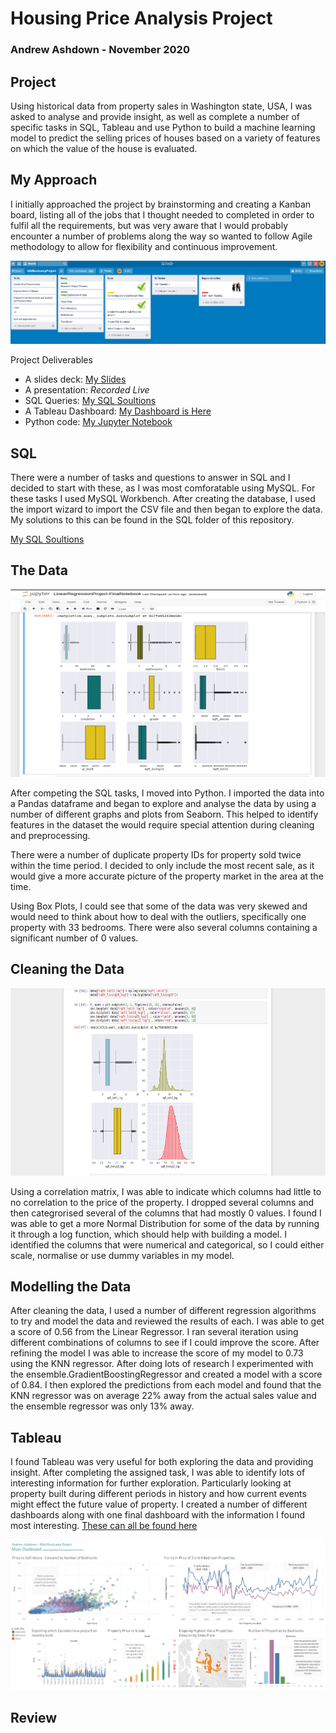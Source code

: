 # Housing Price Analysis Project
### Andrew Ashdown - November 2020

## Project

Using historical data from property sales in Washington state, USA, I was asked to analyse and provide insight, as well as complete a number of specific tasks in SQL, Tableau and use Python to build a machine learning model to predict the selling prices of houses based on a variety of features on which the value of the house is evaluated.

## My Approach

I initially approached the project by brainstorming and creating a Kanban board, listing all of the jobs that I thought needed to completed in order to fulfil all the requirements, but was very aware that I would probably encounter a number of problems along the way so wanted to follow Agile methodology to allow for flexibility and continuous improvement.

![Alt text](Images/Kanban.png?raw=true "Kanban Board")


Project Deliverables

  *  A slides deck: [My Slides](https://docs.google.com/presentation/d/1aU0oN8-odVbOynBnhMiN4cmolKOtC3c3SeO_X2kwP5M/edit?usp=sharing)
  *  A presentation: *Recorded Live*
  * SQL Queries: [My SQL Soultions](https://github.com/surelybassy/RegressionAnalysisProject/blob/master/SQL%20Queries/SQL%20Tasks%20and%20Solutions.md)
  * A Tableau Dashboard: [My Dashboard is Here](https://public.tableau.com/profile/andrew.ashdown#!/vizhome/MidBootcampProject-Story/AA-Mid-BootcampDashboard
)
  * Python code: [My Jupyter Notebook](https://github.com/surelybassy/RegressionAnalysisProject/blob/master/JupyterNotebooks/LinearRegressionProject-FinalNotebook.ipynb)


## SQL

There were a number of tasks and questions to answer in SQL and I decided to start with these, as I was most comforatable using MySQL. For these tasks I used MySQL Workbench. After creating the database, I used the import wizard to import the CSV file and then began to explore the data. My solutions to this can be found in the SQL folder of this repository.

[My SQL Soultions](https://github.com/surelybassy/RegressionAnalysisProject/blob/master/SQL%20Queries/SQL%20Tasks%20and%20Solutions.md)


## The Data

<img src="Images/PythonPic3.png" width="600" height="300"> 

After competing the SQL tasks, I moved into Python. I imported the data into a Pandas dataframe and began to explore and analyse the data by using a number of different graphs and plots from Seaborn. This helped to identify features in the dataset the would require special attention during  cleaning and preprocessing.

There were a number of duplicate property IDs for property sold twice within the time period. I decided to only include the most recent sale, as it would give a more accurate picture of the property market in the area at the time.

Using Box Plots, I could see that some of the data was very skewed and would need to think about how to deal with the outliers, specifically one property with 33 bedrooms. There were also several columns containing a significant number of 0 values. 


## Cleaning the Data

<img src="Images/PythonPic1.png" width="600" height="300">

Using a correlation matrix, I was able to indicate which columns had little to no correlation to the price of the property. I dropped several columns and then categrorised several of the columns that had mostly 0 values. I found I was able to get a more Normal Distribution for some of the data by running it through a log function, which should help with building a model. I identified the columns that were numerical and categorical, so I could either scale, normalise or use dummy variables in my model.


## Modelling the Data

After cleaning the data, I used a number of different regression algorithms to try and model the data and reviewed the results of each. I was able to get a score of 0.56 from the Linear Regressor. I ran several iteration using different combinations of columns to see if I could improve the score. After refining the model I was able to increase the score of my model to 0.73 using the KNN regressor. After doing lots of research I experimented with the ensemble.GradientBoostingRegressor and created a model with a score of 0.84. I then explored the predictions from each model and found that the KNN regressor was on average 22% away from the actual sales value and the ensemble regressor was only 13% away.


## Tableau

I found Tableau was very useful for both exploring the data and providing insight. After completing the assigned task, I was able to identify lots of interesting information for further exploration. Particularly looking at property built during different periods in history and how current events might effect the future value of property. I created a number of different dashboards along with one final dashboard with the information I found most interesting. [These can all be found here](https://public.tableau.com/profile/andrew.ashdown#!/vizhome/MidBootcampProject-Story/AA-Mid-BootcampDashboard
)

![Alt text](Tableau/MainDashboard-Tableau.png?raw=true "MainDashboard")



## Review




